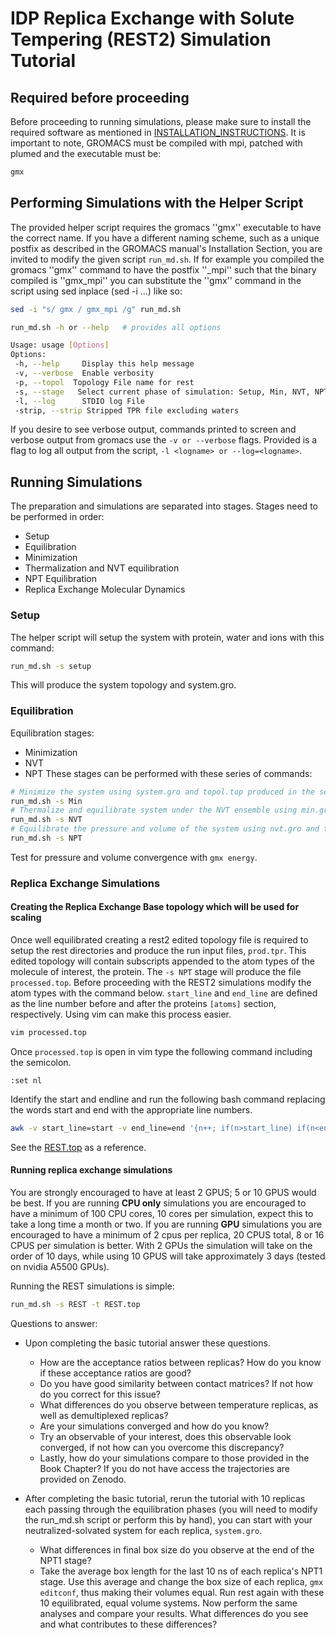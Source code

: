 # IDP Replica Exchange with Solute Tempering (REST2)  Simulation Tutorial

## Required before proceeding
Before proceeding to running simulations, please make sure to install the required software as mentioned in [INSTALLATION_INSTRUCTIONS](./INSTALLATION_INSTRUCTIONS/). 
It is important to note, GROMACS must be compiled with mpi, patched with plumed and the executable must be:
```bash
gmx
```

## Performing Simulations with the Helper Script
The provided helper script requires the gromacs ''gmx'' executable to have the correct name. If you have a different naming scheme, such as a unique postfix as described in the GROMACS manual's Installation Section, you are invited to modify the given script `run_md.sh`. If for example you compiled the gromacs ''gmx'' command to have the postfix ''_mpi'' such that the binary compiled is ''gmx_mpi'' you can substitute the ''gmx'' command in the script using sed inplace (sed -i ...) like so:

```bash
sed -i "s/ gmx / gmx_mpi /g" run_md.sh
```


```bash
run_md.sh -h or --help   # provides all options 

Usage: usage [Options]
Options:
 -h, --help     Display this help message
 -v, --verbose  Enable verbosity
 -p, --topol  Topology File name for rest
 -s, --stage   Select current phase of simulation: Setup, Min, NVT, NPT, REST
 -l, --log      STDIO log File
 -strip, --strip Stripped TPR file excluding waters
```
If you desire to see verbose output, commands printed to screen and verbose output from gromacs use the `-v or --verbose` flags. 
Provided is a flag to log all output from the script, `-l <logname> or --log=<logname>`.

## Running Simulations
The preparation and simulations are separated into stages. 
Stages need to be performed in order:
*  Setup
*  Equilibration
  *  Minimization
  *  Thermalization and NVT equilibration
  *  NPT Equilibration
*  Replica Exchange Molecular Dynamics

### Setup
The helper script will setup the system with protein, water and ions with this command:
```bash
run_md.sh -s setup
```
This will produce the system topology and system.gro. 

### Equilibration
Equilibration stages:
*  Minimization
*  NVT
*  NPT
These stages can be performed with these series of commands:
```bash
# Minimize the system using system.gro and topol.top produced in the setup stage
run_md.sh -s Min 
# Thermalize and equilibrate system under the NVT ensemble using min.gro and topol.top
run_md.sh -s NVT
# Equilibrate the pressure and volume of the system using nvt.gro and topol.top
run_md.sh -s NPT
```
Test for pressure and volume convergence with `gmx energy`.

### Replica Exchange Simulations

#### Creating the Replica Exchange Base topology which will be used for scaling

Once well equilibrated creating a rest2 edited topology file is required to setup the rest directories and produce the run input files, `prod.tpr`. This edited topology will contain subscripts appended to the atom types of the molecule of interest, the protein. The `-s NPT` stage will produce the file `processed.top`. Before proceeding with the REST2 simulations modify the atom types with the command below. `start_line` and `end_line` are defined as the line number before and after the proteins `[atoms]` section, respectively. Using vim can make this process easier.
```bash
vim processed.top
```
Once `processed.top` is open in vim type the following command including the semicolon.
```vim
:set nl
```
Identify the start and endline and run the following bash command replacing the words start and end with the appropriate line numbers.
```bash
awk -v start_line=start -v end_line=end '{n++; if(n>start_line) if(n<end_line) if(NF>7) if($1+0==$1){$2=$2"_"}; print;}' processed.top > REST.top
```

See the [REST.top](./reference_files/og_topology/REST.top) as a reference.

#### Running replica exchange simulations
You are strongly encouraged to have at least 2 GPUS; 5 or 10 GPUS would be best. If you are running **CPU only** simulations you are encouraged to have a minimum of 100 CPU cores, 10 cores per simulation, expect this to take a long time a month or two. If you are running **GPU** simulations you are encouraged to have a minimum of 2 cpus per replica, 20 CPUS total, 8 or 16 CPUS per simulation is better. With 2 GPUs the simulation will take on the order of 10 days, while using 10 GPUS will take approximately 3 days (tested on nvidia A5500 GPUs).

Running the REST simulations is simple:
```bash
run_md.sh -s REST -t REST.top
```

Questions to answer:
* Upon completing the basic tutorial answer these questions.
  * How are the acceptance ratios between replicas? How do you know if these acceptance ratios are good? 
  * Do you have good similarity between contact matrices? If not how do you correct for this issue? 
  * What differences do you observe between temperature replicas, as well as demultiplexed replicas? 
  * Are your simulations converged and how do you know? 
  * Try an observable of your interest, does this observable look converged, if not how can you overcome this discrepancy? 
  * Lastly, how do your simulations compare to those provided in the Book Chapter? If you do not have access the trajectories are provided on Zenodo. 

* After completing the basic tutorial, rerun the tutorial with 10 replicas each passing through the equilibration phases (you will need to modify the run_md.sh script or perform this by hand), you can start with your neutralized-solvated system for each replica, `system.gro`. 
  * What differences in final box size do you observe at the end of the NPT1 stage? 
  * Take the average box length for the last 10 ns of each replica's NPT1 stage. Use this average and change the box size of each replica, `gmx editconf`, thus making their volumes equal. Run rest again with these 10 equilibrated, equal volume systems. Now perform the same analyses and compare your results. What differences do you see and what contributes to these differences? 
  
